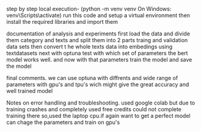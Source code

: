 step by step local execution-
   (python -m venv venv
   On Windows: venv\Scripts\activate)
   run this code and setup a virtual environment
   then install the required libraries and import them 

documentation of analysis and experiments
  first load the data and divide them category and texts and split them into 2 parts 
  traing and validation data sets then convert t
  he whole texts  data into embedings using textdatasets
  next with optuna test with which set of parameters the bert model works well.
  and now with that parameters train the model and save the model

final comments.
  we can use optuna with diffrents and wide range of parameters with gpu's and tpu's wich might give
  the great accuracy and well trained model

Notes on error handling and troubleshooting.
  used google colab but due to training crashes and completely used free credits could not complete training there
  so,used the laptop cpu.if again want to get a perfect model can chage the parameters and train on gpu's





